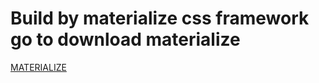 # Build by materialize css framework go to download materialize
<a href="http://materializecss.com/getting-started.html">MATERIALIZE</a>
